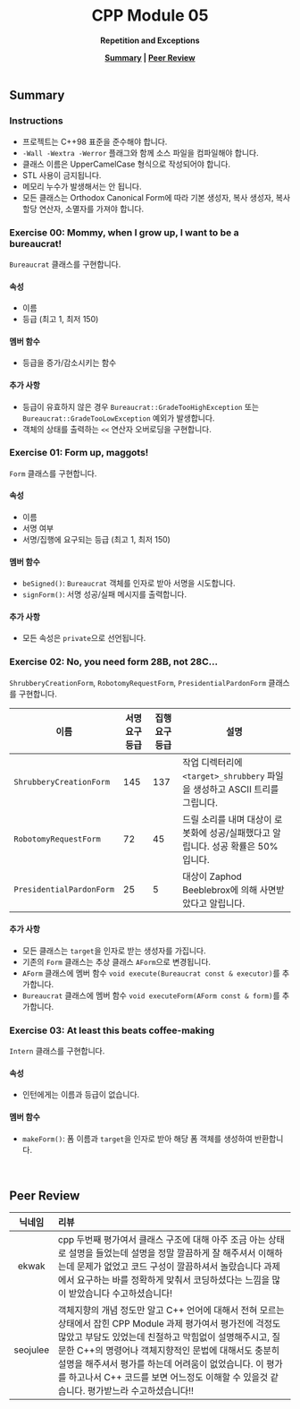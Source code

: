 <h1 align="center">CPP Module 05</h1>

<p align="center"><strong>Repetition and Exceptions</strong></p>

<div align="center">
  <strong>
    <a href="#summary">Summary</a> |
    <a href="#peer-review">Peer Review</a>
  </strong>
</div>

<br>

## Summary

### Instructions

- 프로젝트는 C++98 표준을 준수해야 합니다.
- `-Wall -Wextra -Werror` 플래그와 함께 소스 파일을 컴파일해야 합니다.
- 클래스 이름은 UpperCamelCase 형식으로 작성되어야 합니다.
- STL 사용이 금지됩니다.
- 메모리 누수가 발생해서는 안 됩니다.
- 모든 클래스는 Orthodox Canonical Form에 따라 기본 생성자, 복사 생성자, 복사 할당 연산자, 소멸자를 가져야 합니다.

### Exercise 00: Mommy, when I grow up, I want to be a bureaucrat!

`Bureaucrat` 클래스를 구현합니다.

#### 속성

- 이름
- 등급 (최고 1, 최저 150)

#### 멤버 함수

- 등급을 증가/감소시키는 함수

#### 추가 사항

- 등급이 유효하지 않은 경우 `Bureaucrat::GradeTooHighException` 또는 `Bureaucrat::GradeTooLowException` 예외가 발생합니다.
- 객체의 상태를 출력하는 `<<` 연산자 오버로딩을 구현합니다.

### Exercise 01: Form up, maggots!

`Form` 클래스를 구현합니다.

#### 속성

- 이름
- 서명 여부
- 서명/집행에 요구되는 등급 (최고 1, 최저 150)

#### 멤버 함수

- `beSigned()`: `Bureaucrat` 객체를 인자로 받아 서명을 시도합니다.
- `signForm()`: 서명 성공/실패 메시지를 출력합니다.

#### 추가 사항

- 모든 속성은 `private`으로 선언됩니다.

### Exercise 02: No, you need form 28B, not 28C...

`ShrubberyCreationForm`, `RobotomyRequestForm`, `PresidentialPardonForm` 클래스를 구현합니다.

| 이름                     | 서명 요구 등급 | 집행 요구 등급 | 설명                                                                              |
| ------------------------ | -------------- | -------------- | --------------------------------------------------------------------------------- |
| `ShrubberyCreationForm`  | 145            | 137            | 작업 디렉터리에 `<target>_shrubbery` 파일을 생성하고 ASCII 트리를 그립니다.       |
| `RobotomyRequestForm`    | 72             | 45             | 드릴 소리를 내며 대상이 로봇화에 성공/실패했다고 알립니다. 성공 확률은 50%입니다. |
| `PresidentialPardonForm` | 25             | 5              | 대상이 Zaphod Beeblebrox에 의해 사면받았다고 알립니다.                            |

#### 추가 사항

- 모든 클래스는 `target`을 인자로 받는 생성자를 가집니다.
- 기존의 `Form` 클래스는 추상 클래스 `AForm`으로 변경됩니다.
- `AForm` 클래스에 멤버 함수 `void execute(Bureaucrat const & executor)`를 추가합니다.
- `Bureaucrat` 클래스에 멤버 함수 `void executeForm(AForm const & form)`를 추가합니다.

### Exercise 03: At least this beats coffee-making

`Intern` 클래스를 구현합니다.

#### 속성

- 인턴에게는 이름과 등급이 없습니다.

#### 멤버 함수

- `makeForm()`: 폼 이름과 `target`을 인자로 받아 해당 폼 객체를 생성하여 반환합니다.

<br>

## Peer Review

|  닉네임  | 리뷰                                                                                                                                                                                                                                                                                                                                                                                    |
| :------: | :-------------------------------------------------------------------------------------------------------------------------------------------------------------------------------------------------------------------------------------------------------------------------------------------------------------------------------------------------------------------------------------- |
|  ekwak   | cpp 두번째 평가여서 클래스 구조에 대해 아주 조금 아는 상태로 설명을 들었는데 설명을 정말 깔끔하게 잘 해주셔서 이해하는데 문제가 없었고 코드 구성이 깔끔하셔서 놀랐습니다 과제에서 요구하는 바를 정확하게 맞춰서 코딩하셨다는 느낌을 많이 받았습니다 수고하셨습니다!                                                                                                                     |
| seojulee | 객체지향의 개념 정도만 알고 C++ 언어에 대해서 전혀 모르는 상태에서 잡힌 CPP Module 과제 평가여서 평가전에 걱정도 많았고 부담도 있었는데 친절하고 막힘없이 설명해주시고, 질문한 C++의 명령어나 객체지향적인 문법에 대해서도 충분히 설명을 해주셔서 평가를 하는데 어려움이 없었습니다. 이 평가를 하고나서 C++ 코드를 보면 어느정도 이해할 수 있을것 같습니다. 평가받느라 수고하셨습니다!! |
